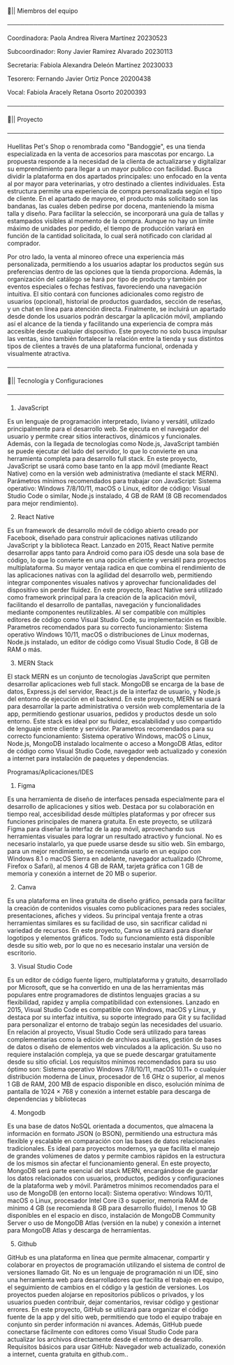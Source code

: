 ​🐾​​|| Miembros del equipo 

──────────────────────────────────────────────────

Coordinadora: Paola Andrea Rivera Martínez 20230523

Subcoordinador: Rony Javier Ramírez Alvarado 20230113

Secretaria: Fabiola Alexandra Deleón Martínez 20230033

Tesorero: Fernando Javier Ortiz Ponce 20200438

Vocal: Fabiola Aracely Retana Osorto 20200393


──────────────────────────────────────────────────

​🐾​​|| Proyecto

──────────────────────────────────────────────────

Huellitas Pet's Shop o renombrada como "Bandoggie", es una tienda especializada en la venta de accesorios para mascotas por encargo. La propuesta responde a la necesidad de la clienta de actualizarse y digitalizar su emprendimiento para llegar a un mayor publico con facilidad. Busca dividir la plataforma en dos apartados principales: uno enfocado en la venta al por mayor para veterinarias, y otro destinado a clientes individuales. Esta estructura permite una experiencia de compra personalizada según el tipo de cliente. En el apartado de mayoreo, el producto más solicitado son las bandanas, las cuales deben pedirse por docena, manteniendo la misma talla y diseño. Para facilitar la selección, se incorporará una guía de tallas y estampados visibles al momento de la compra. Aunque no hay un límite máximo de unidades por pedido, el tiempo de producción variará en función de la cantidad solicitada, lo cual será notificado con claridad al comprador.

Por otro lado, la venta al minoreo ofrece una experiencia más personalizada, permitiendo a los usuarios adaptar los productos según sus preferencias dentro de las opciones que la tienda proporciona. Además, la organización del catálogo se hará por tipo de producto y también por eventos especiales o fechas festivas, favoreciendo una navegación intuitiva. El sitio contará con funciones adicionales como registro de usuarios (opcional), historial de productos guardados, sección de reseñas, y un chat en línea para atención directa. Finalmente, se incluirá un apartado desde donde los usuarios podrán descargar la aplicación móvil, ampliando así el alcance de la tienda y facilitando una experiencia de compra más accesible desde cualquier dispositivo. Este proyecto no solo busca impulsar las ventas, sino también fortalecer la relación entre la tienda y sus distintos tipos de clientes a través de una plataforma funcional, ordenada y visualmente atractiva.


──────────────────────────────────────────────────

​🐾​​|| Tecnología y Configuraciones

──────────────────────────────────────────────────

1) JavaScript 
   
Es un lenguaje de programación interpretado, liviano y versátil, utilizado principalmente para el desarrollo web. Se ejecuta en el navegador del usuario y permite crear sitios interactivos, dinámicos y funcionales. Además, con la llegada de tecnologías como Node.js, JavaScript también se puede ejecutar del lado del servidor, lo que lo convierte en una herramienta completa para desarrollo full stack. En este proyecto, JavaScript se usará como base tanto en la app móvil (mediante React Native) como en la versión web administrativa (mediante el stack MERN). Parámetros mínimos recomendados para trabajar con JavaScript: Sistema operativo: Windows 7/8/10/11, macOS o Linux, editor de código: Visual Studio Code o similar, Node.js instalado, 4 GB de RAM (8 GB recomendados para mejor rendimiento).

2) React Native
   
Es un framework de desarrollo móvil de código abierto creado por Facebook, diseñado para construir aplicaciones nativas utilizando JavaScript y la biblioteca React. Lanzado en 2015, React Native permite desarrollar apps tanto para Android como para iOS desde una sola base de código, lo que lo convierte en una opción eficiente y versátil para proyectos multiplataforma. Su mayor ventaja radica en que combina el rendimiento de las aplicaciones nativas con la agilidad del desarrollo web, permitiendo integrar componentes visuales nativos y aprovechar funcionalidades del dispositivo sin perder fluidez. En este proyecto, React Native será utilizado como framework principal para la creación de la aplicación móvil, facilitando el desarrollo de pantallas, navegación y funcionalidades mediante componentes reutilizables. Al ser compatible con múltiples editores de código como Visual Studio Code, su implementación es flexible. Parametros recomendados para su correcto funcionamiento: Sistema operativo Windows 10/11, macOS o distribuciones de Linux modernas, Node.js instalado, un editor de código como Visual Studio Code, 8 GB de RAM o más.

3) MERN Stack
   
El stack MERN es un conjunto de tecnologías JavaScript que permiten desarrollar aplicaciones web full stack. MongoDB se encarga de la base de datos, Express.js del servidor, React.js de la interfaz de usuario, y Node.js del entorno de ejecución en el backend. En este proyecto, MERN se usará para desarrollar la parte administrativa o versión web complementaria de la app, permitiendo gestionar usuarios, pedidos y productos desde un solo entorno. Este stack es ideal por su fluidez, escalabilidad y uso compartido de lenguaje entre cliente y servidor. Parametros recomendados para su correcto funcionamiento: Sistema operativo Windows, macOS o Linux, Node.js, MongoDB instalado localmente o acceso a MongoDB Atlas, editor de código como Visual Studio Code, navegador web actualizado y conexión a internet para instalación de paquetes y dependencias.

Programas/Aplicaciones/IDES

1) Figma

Es una herramienta de diseño de interfaces pensada especialmente para el desarrollo de aplicaciones y sitios web. Destaca por su colaboración en tiempo real, accesibilidad desde múltiples plataformas y por ofrecer sus funciones principales de manera gratuita. En este proyecto, se utilizará Figma para diseñar la interfaz de la app móvil, aprovechando sus herramientas visuales para lograr un resultado atractivo y funcional. No es necesario instalarlo, ya que puede usarse desde su sitio web. Sin embargo, para un mejor rendimiento, se recomienda usarlo en un equipo con Windows 8.1 o macOS Sierra en adelante, navegador actualizado (Chrome, Firefox o Safari), al menos 4 GB de RAM, tarjeta gráfica con 1 GB de memoria y conexión a internet de 20 MB o superior.

2) Canva
   
Es una plataforma en línea gratuita de diseño gráfico, pensada para facilitar la creación de contenidos visuales como publicaciones para redes sociales, presentaciones, afiches y videos. Su principal ventaja frente a otras herramientas similares es su facilidad de uso, sin sacrificar calidad ni variedad de recursos. En este proyecto, Canva se utilizará para diseñar logotipos y elementos gráficos. Todo su funcionamiento está disponible desde su sitio web, por lo que no es necesario instalar una versión de escritorio.

3) Visual Studio Code
   
Es un editor de código fuente ligero, multiplataforma y gratuito, desarrollado por Microsoft, que se ha convertido en una de las herramientas más populares entre programadores de distintos lenguajes gracias a su flexibilidad, rapidez y amplia compatibilidad con extensiones. Lanzado en 2015, Visual Studio Code es compatible con Windows, macOS y Linux, y destaca por su interfaz intuitiva, su soporte integrado para Git y su facilidad para personalizar el entorno de trabajo según las necesidades del usuario. En relación al proyecto, Visual Studio Code será utilizado para tareas complementarias como la edición de archivos auxiliares, gestión de bases de datos o diseño de elementos web vinculados a la aplicación. Su uso no requiere instalación compleja, ya que se puede descargar gratuitamente desde su sitio oficial. Los requisitos mínimos recomendados para su uso óptimo son: Sistema operativo Windows 7/8/10/11, macOS 10.11+ o cualquier distribución moderna de Linux, procesador de 1.6 GHz o superior, al menos 1 GB de RAM, 200 MB de espacio disponible en disco, esolución mínima de pantalla de 1024 × 768 y conexión a internet estable para descarga de dependencias y bibliotecas

4) Mongodb

Es una base de datos NoSQL orientada a documentos, que almacena la información en formato JSON (o BSON), permitiendo una estructura más flexible y escalable en comparación con las bases de datos relacionales tradicionales. Es ideal para proyectos modernos, ya que facilita el manejo de grandes volúmenes de datos y permite cambios rápidos en la estructura de los mismos sin afectar el funcionamiento general. En este proyecto, MongoDB será parte esencial del stack MERN, encargándose de guardar los datos relacionados con usuarios, productos, pedidos y configuraciones de la plataforma web y móvil. Parámetros mínimos recomendados para el uso de MongoDB (en entorno local): Sistema operativo: Windows 10/11, macOS o Linux, procesador Intel Core i3 o superior, memoria RAM de mínimo 4 GB (se recomienda 8 GB para desarrollo fluido),  l menos 10 GB disponibles en el espacio en disco, instalación de MongoDB Community Server o uso de MongoDB Atlas (versión en la nube) y conexión a internet para MongoDB Atlas y descarga de herramientas.

5) Github

GitHub es una plataforma en línea que permite almacenar, compartir y colaborar en proyectos de programación utilizando el sistema de control de versiones llamado Git. No es un lenguaje de programación ni un IDE, sino una herramienta web para desarrolladores que facilita el trabajo en equipo, el seguimiento de cambios en el código y la gestión de versiones. Los proyectos pueden alojarse en repositorios públicos o privados, y los usuarios pueden contribuir, dejar comentarios, revisar código y gestionar errores. En este proyecto, GitHub se utilizará para organizar el código fuente de la app y del sitio web, permitiendo que todo el equipo trabaje en conjunto sin perder información ni avances. Además, GitHub puede conectarse fácilmente con editores como Visual Studio Code para actualizar los archivos directamente desde el entorno de desarrollo. Requisitos básicos para usar GitHub: Navegador web actualizado, conexión a internet, cuenta gratuita en github.com..


